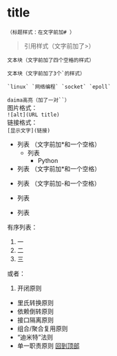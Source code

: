 # title  
`（标题样式：在文字前加# ）`  
>引用样式（文字前加了>）  

    文本块（文字前加了四个空格的样式）  
```
文本块（文字前加了3个`的样式）
```

```
`linux` `网络编程` `socket` `epoll` 
```

`daima高亮（加了一对``）`  
图片格式：   
    `![alt](URL title)`  
链接格式：  
    `[显示文字](链接)`   
* 列表  （文字前加*和一个空格）  
    * 列表  
        * Python
* 列表  （文字前加*和一个空格）  
- 列表  （文字前加-和一个空格）  
* 列表
- 列表  

有序列表：  
1. 一  
2. 二  
3. 三  

或者：

1. 开闭原则
* 里氏转换原则
* 依赖倒转原则
* 接口隔离原则
* 组合/聚合复用原则
* “迪米特”法则
* 单一职责原则
[回到顶部](#title)

